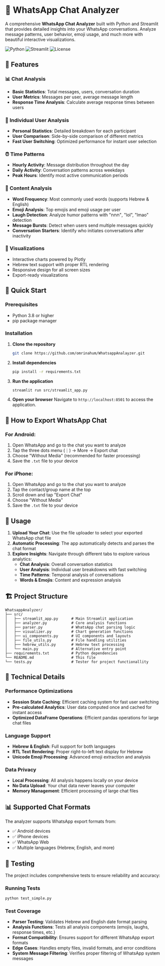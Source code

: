 # 📱 WhatsApp Chat Analyzer

A comprehensive **WhatsApp Chat Analyzer** built with Python and Streamlit that provides detailed insights into your WhatsApp conversations. Analyze message patterns, user behavior, emoji usage, and much more with beautiful interactive visualizations.

![Python](https://img.shields.io/badge/python-v3.8+-blue.svg)
![Streamlit](https://img.shields.io/badge/streamlit-v1.28+-red.svg)
![License](https://img.shields.io/badge/license-MIT-green.svg)

## 🌟 Features

### 📊 **Chat Analysis**
- **Basic Statistics**: Total messages, users, conversation duration
- **User Metrics**: Messages per user, average message length
- **Response Time Analysis**: Calculate average response times between users

### 👥 **Individual User Analysis**
- **Personal Statistics**: Detailed breakdown for each participant
- **User Comparison**: Side-by-side comparison of different metrics
- **Fast User Switching**: Optimized performance for instant user selection

### ⏰ **Time Patterns**
- **Hourly Activity**: Message distribution throughout the day
- **Daily Activity**: Conversation patterns across weekdays
- **Peak Hours**: Identify most active communication periods

### 📝 **Content Analysis**
- **Word Frequency**: Most commonly used words (supports Hebrew & English)
- **Emoji Analysis**: Top emojis and emoji usage per user
- **Laugh Detection**: Analyze humor patterns with "חחח", "lol", "lmao" detection
- **Message Bursts**: Detect when users send multiple messages quickly
- **Conversation Starters**: Identify who initiates conversations after inactivity

### 🎨 **Visualizations**
- Interactive charts powered by Plotly
- Hebrew text support with proper RTL rendering
- Responsive design for all screen sizes
- Export-ready visualizations

## 🚀 Quick Start

### Prerequisites
- Python 3.8 or higher
- pip package manager

### Installation

1. **Clone the repository**
   ```bash
   git clone https://github.com/omrinahum/WhatsappAnalayzer.git
   ```

2. **Install dependencies**
   ```bash
   pip install -r requirements.txt
   ```

3. **Run the application**
   ```bash
   streamlit run src/streamlit_app.py
   ```

4. **Open your browser**
   Navigate to `http://localhost:8501` to access the application.

## 📁 How to Export WhatsApp Chat

### For Android:
1. Open WhatsApp and go to the chat you want to analyze
2. Tap the three dots menu (⋮) → More → Export chat
3. Choose "Without Media" (recommended for faster processing)
4. Save the `.txt` file to your device

### For iPhone:
1. Open WhatsApp and go to the chat you want to analyze
2. Tap the contact/group name at the top
3. Scroll down and tap "Export Chat"
4. Choose "Without Media"
5. Save the `.txt` file to your device

## 🎯 Usage

1. **Upload Your Chat**: Use the file uploader to select your exported WhatsApp chat file
2. **Automatic Processing**: The app automatically detects and parses the chat format
3. **Explore Insights**: Navigate through different tabs to explore various analytics:
   - **Chat Analysis**: Overall conversation statistics
   - **User Analysis**: Individual user breakdowns with fast switching
   - **Time Patterns**: Temporal analysis of conversations
   - **Words & Emojis**: Content and expression analysis

## 🏗️ Project Structure

```
WhatsappAnalyzer/
├── src/
│   ├── streamlit_app.py      # Main Streamlit application
│   ├── analyzer.py           # Core analysis functions
│   ├── parser.py             # WhatsApp chat parsing logic
│   ├── visualizer.py         # Chart generation functions
│   ├── ui_components.py      # UI components and layouts
│   ├── file_utils.py         # File handling utilities
│   ├── hebrew_utils.py       # Hebrew text processing
│   └── main.py               # Alternative entry point
├── requirements.txt          # Python dependencies
└── README.md                 # This file
└── tests.py                  # Tester for project functionallity  
```

## 🔧 Technical Details

### Performance Optimizations
- **Session State Caching**: Efficient caching system for fast user switching
- **Pre-calculated Analytics**: User data computed once and cached for instant access
- **Optimized DataFrame Operations**: Efficient pandas operations for large chat files

### Language Support
- **Hebrew & English**: Full support for both languages
- **RTL Text Rendering**: Proper right-to-left text display for Hebrew
- **Unicode Emoji Processing**: Advanced emoji extraction and analysis

### Data Privacy
- **Local Processing**: All analysis happens locally on your device
- **No Data Upload**: Your chat data never leaves your computer
- **Memory Management**: Efficient processing of large chat files

## 📊 Supported Chat Formats

The analyzer supports WhatsApp export formats from:
- ✅ Android devices
- ✅ iPhone devices
- ✅ WhatsApp Web
- ✅ Multiple languages (Hebrew, English, and more)

## 🧪 Testing

The project includes comprehensive tests to ensure reliability and accuracy:

### Running Tests
```bash
python test_simple.py
```

### Test Coverage
- **Parser Testing**: Validates Hebrew and English date format parsing
- **Analysis Functions**: Tests all analysis components (emojis, laughs, response times, etc.)
- **Format Compatibility**: Ensures support for different WhatsApp export formats
- **Edge Cases**: Handles empty files, invalid formats, and error conditions
- **System Message Filtering**: Verifies proper filtering of WhatsApp system messages
